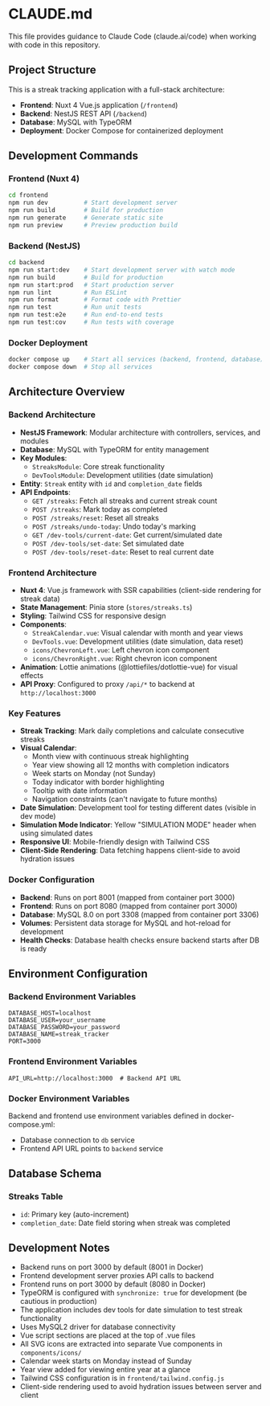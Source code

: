 # CLAUDE.md

This file provides guidance to Claude Code (claude.ai/code) when working with code in this repository.

## Project Structure

This is a streak tracking application with a full-stack architecture:

- **Frontend**: Nuxt 4 Vue.js application (`/frontend`)
- **Backend**: NestJS REST API (`/backend`)
- **Database**: MySQL with TypeORM
- **Deployment**: Docker Compose for containerized deployment

## Development Commands

### Frontend (Nuxt 4)
```bash
cd frontend
npm run dev          # Start development server
npm run build        # Build for production
npm run generate     # Generate static site
npm run preview      # Preview production build
```

### Backend (NestJS)
```bash
cd backend
npm run start:dev    # Start development server with watch mode
npm run build        # Build for production
npm run start:prod   # Start production server
npm run lint         # Run ESLint
npm run format       # Format code with Prettier
npm run test         # Run unit tests
npm run test:e2e     # Run end-to-end tests
npm run test:cov     # Run tests with coverage
```

### Docker Deployment
```bash
docker compose up    # Start all services (backend, frontend, database)
docker compose down  # Stop all services
```

## Architecture Overview

### Backend Architecture
- **NestJS Framework**: Modular architecture with controllers, services, and modules
- **Database**: MySQL with TypeORM for entity management
- **Key Modules**:
  - `StreaksModule`: Core streak functionality
  - `DevToolsModule`: Development utilities (date simulation)
- **Entity**: `Streak` entity with `id` and `completion_date` fields
- **API Endpoints**:
  - `GET /streaks`: Fetch all streaks and current streak count
  - `POST /streaks`: Mark today as completed
  - `POST /streaks/reset`: Reset all streaks
  - `POST /streaks/undo-today`: Undo today's marking
  - `GET /dev-tools/current-date`: Get current/simulated date
  - `POST /dev-tools/set-date`: Set simulated date
  - `POST /dev-tools/reset-date`: Reset to real current date

### Frontend Architecture
- **Nuxt 4**: Vue.js framework with SSR capabilities (client-side rendering for streak data)
- **State Management**: Pinia store (`stores/streaks.ts`)
- **Styling**: Tailwind CSS for responsive design
- **Components**:
  - `StreakCalendar.vue`: Visual calendar with month and year views
  - `DevTools.vue`: Development utilities (date simulation, data reset)
  - `icons/ChevronLeft.vue`: Left chevron icon component
  - `icons/ChevronRight.vue`: Right chevron icon component
- **Animation**: Lottie animations (@lottiefiles/dotlottie-vue) for visual effects
- **API Proxy**: Configured to proxy `/api/*` to backend at `http://localhost:3000`

### Key Features
- **Streak Tracking**: Mark daily completions and calculate consecutive streaks
- **Visual Calendar**:
  - Month view with continuous streak highlighting
  - Year view showing all 12 months with completion indicators
  - Week starts on Monday (not Sunday)
  - Today indicator with border highlighting
  - Tooltip with date information
  - Navigation constraints (can't navigate to future months)
- **Date Simulation**: Development tool for testing different dates (visible in dev mode)
- **Simulation Mode Indicator**: Yellow "SIMULATION MODE" header when using simulated dates
- **Responsive UI**: Mobile-friendly design with Tailwind CSS
- **Client-Side Rendering**: Data fetching happens client-side to avoid hydration issues

### Docker Configuration
- **Backend**: Runs on port 8001 (mapped from container port 3000)
- **Frontend**: Runs on port 8080 (mapped from container port 3000)
- **Database**: MySQL 8.0 on port 3308 (mapped from container port 3306)
- **Volumes**: Persistent data storage for MySQL and hot-reload for development
- **Health Checks**: Database health checks ensure backend starts after DB is ready

## Environment Configuration

### Backend Environment Variables
```
DATABASE_HOST=localhost
DATABASE_USER=your_username
DATABASE_PASSWORD=your_password
DATABASE_NAME=streak_tracker
PORT=3000
```

### Frontend Environment Variables
```
API_URL=http://localhost:3000  # Backend API URL
```

### Docker Environment Variables
Backend and frontend use environment variables defined in docker-compose.yml:
- Database connection to `db` service
- Frontend API URL points to `backend` service

## Database Schema

### Streaks Table
- `id`: Primary key (auto-increment)
- `completion_date`: Date field storing when streak was completed

## Development Notes

- Backend runs on port 3000 by default (8001 in Docker)
- Frontend development server proxies API calls to backend
- Frontend runs on port 3000 by default (8080 in Docker)
- TypeORM is configured with `synchronize: true` for development (be cautious in production)
- The application includes dev tools for date simulation to test streak functionality
- Uses MySQL2 driver for database connectivity
- Vue script sections are placed at the top of .vue files
- All SVG icons are extracted into separate Vue components in `components/icons/`
- Calendar week starts on Monday instead of Sunday
- Year view added for viewing entire year at a glance
- Tailwind CSS configuration is in `frontend/tailwind.config.js`
- Client-side rendering used to avoid hydration issues between server and client